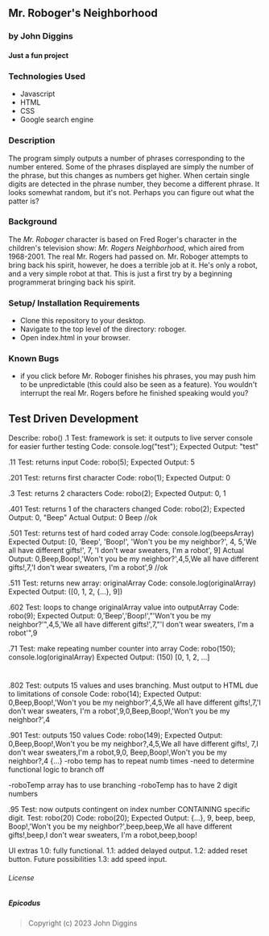 ## Mr. Roboger's Neighborhood

### by John Diggins
#### Just a fun project

### Technologies Used
- Javascript
- HTML
- CSS
- Google search engine

### Description
 The program simply outputs a number of phrases corresponding to the number entered.  Some of the phrases displayed are simply the number of the phrase, but this changes as numbers get higher.  When certain single digits are detected in the phrase number, they become a different phrase.  It looks somewhat random, but it's not.  Perhaps you can figure out what the patter is?

### Background
 The _Mr. Roboger_ character is based on Fred Roger's character in the children's television show: _Mr. Rogers Neighborhood_, which aired from 1968-2001. The real Mr. Rogers had passed on.  Mr. Roboger attempts to bring back his spirit, however, he does a terrible job at it.  He's only a robot, and a very simple robot at that. This is just a first try by a beginning programmerat bringing back his spirit. 

 ### Setup/ Installation Requirements
 - Clone this repository to your desktop.
 - Navigate to the top level of the directory: roboger.
 - Open index.html in your browser.

### Known Bugs
- if you click before Mr. Roboger finishes his phrases, you may push him to be unpredictable (this could also be seen as a feature).  You wouldn't interrupt the real Mr. Rogers before he finished speaking would you?


## Test Driven Development

Describe: robo()
 .1
Test: framework is set: it outputs to live server console for easier further testing
Code: console.log("test");
Expected Output: "test"

 .11
Test: returns input
Code: robo(5);
Expected Output: 5

.201
Test: returns first character
Code: robo(1);
Expected Output: 0

 .3
Test: returns 2 characters
Code: robo(2);
Expected Output: 0, 1 

 .401
Test: returns 1 of the characters changed
Code: robo(2);
Expected Output:  0, "Beep"
Actual Output: 0 Beep //ok

 .501
Test: returns test of hard coded array
Code: console.log(beepsArray)
Expected Output: [0, 'Beep', 'Boop!', 'Won't you be my neighbor?', 4, 5,'We all have different gifts!', 7, 'I don't wear sweaters, I'm a robot', 9]
Actual Output: 0,Beep,Boop!,'Won't you be my neighbor?',4,5,We all have different gifts!,7,'I don't wear sweaters, I'm a robot',9 //ok

  .511
Test: returns new array: originalArray
Code: console.log(originalArray)
Expected Output: ([0, 1, 2, {...}, 9])

 .602
Test: loops to change originalArray value into outputArray
Code: robo(9);
Expected Output: 0,'Beep','Boop!',"'Won't you be my neighbor?'",4,5,'We all have different gifts!',7,"'I don't wear sweaters, I'm a robot'",9 

 .71
Test: make repeating number counter into array
Code: robo(150); console.log(originalArray)
Expected Output: (150) [0, 1, 2, ...] 

#
 .802
Test: outputs 15 values and uses branching. Must output to HTML due to limitations of console
Code: robo(14);
Expected Output: 0,Beep,Boop!,'Won't you be my neighbor?',4,5,We all have different gifts!,7,'I don't wear sweaters, I'm a robot',9,0,Beep,Boop!,'Won't you be my neighbor?',4

 .901
Test: outputs 150 values
Code: robo(149);
Expected Output: 0,Beep,Boop!,Won't you be my neighbor?,4,5,We all have different gifts!, 7,I don't wear sweaters,I'm a robot,9,0, Beep,Boop!,Won't you be my neighbor?,4 {...}
-robo temp has to repeat numb times
-need to determine functional logic to branch off

-roboTemp array has to use branching
-roboTemp has to have 2 digit numbers

 .95
Test: now outputs contingent on index number CONTAINING specific digit.
Test: robo(20)
Code: robo(20);
Expected Output: {...}, 9, beep, beep, Boop!,'Won't you be my neighbor?',beep,beep,We all have different gifts!,beep,I don't wear sweaters, I'm a robot,beep,boop! 


UI extras
1.0: fully functional.
1.1: added delayed output.
1.2: added reset button.
Future possibilities
1.3: add speed input.

###### License

##### Epicodus
>Copyright (c) 2023 John Diggins
